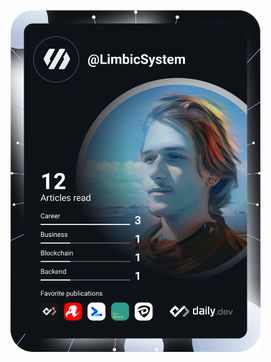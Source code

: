 <a href="https://app.daily.dev/LimbicSystem"><img src="https://github.com/EvanViguie/EvanViguie/blob/main/devcard.svg" width="400" alt="Evan Viguie's Dev Card"/></a>

<!--
**EvanViguie/EvanViguie** is a ✨ _special_ ✨ repository because its `README.md` (this file) appears on your GitHub profile.

Here are some ideas to get you started:

- 🔭 I’m currently working on ...
- 🌱 I’m currently learning ...
- 👯 I’m looking to collaborate on ...
- 🤔 I’m looking for help with ...
- 💬 Ask me about ...
- 📫 How to reach me: ...
- 😄 Pronouns: ...
- ⚡ Fun fact: ...
-->

